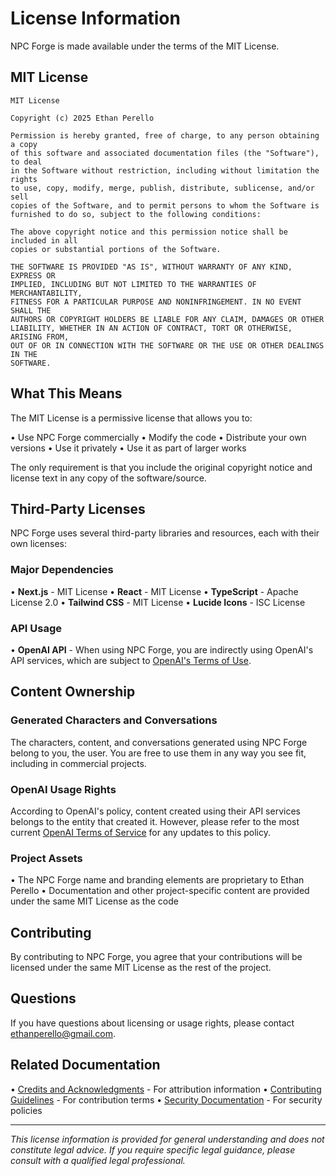 # License Information

NPC Forge is made available under the terms of the MIT License.

## MIT License

```
MIT License

Copyright (c) 2025 Ethan Perello

Permission is hereby granted, free of charge, to any person obtaining a copy
of this software and associated documentation files (the "Software"), to deal
in the Software without restriction, including without limitation the rights
to use, copy, modify, merge, publish, distribute, sublicense, and/or sell
copies of the Software, and to permit persons to whom the Software is
furnished to do so, subject to the following conditions:

The above copyright notice and this permission notice shall be included in all
copies or substantial portions of the Software.

THE SOFTWARE IS PROVIDED "AS IS", WITHOUT WARRANTY OF ANY KIND, EXPRESS OR
IMPLIED, INCLUDING BUT NOT LIMITED TO THE WARRANTIES OF MERCHANTABILITY,
FITNESS FOR A PARTICULAR PURPOSE AND NONINFRINGEMENT. IN NO EVENT SHALL THE
AUTHORS OR COPYRIGHT HOLDERS BE LIABLE FOR ANY CLAIM, DAMAGES OR OTHER
LIABILITY, WHETHER IN AN ACTION OF CONTRACT, TORT OR OTHERWISE, ARISING FROM,
OUT OF OR IN CONNECTION WITH THE SOFTWARE OR THE USE OR OTHER DEALINGS IN THE
SOFTWARE.
```

## What This Means

The MIT License is a permissive license that allows you to:

• Use NPC Forge commercially
• Modify the code
• Distribute your own versions
• Use it privately
• Use it as part of larger works

The only requirement is that you include the original copyright notice and license text in any copy of the software/source.

## Third-Party Licenses

NPC Forge uses several third-party libraries and resources, each with their own licenses:

### Major Dependencies

• **Next.js** - MIT License
• **React** - MIT License
• **TypeScript** - Apache License 2.0
• **Tailwind CSS** - MIT License
• **Lucide Icons** - ISC License

### API Usage

• **OpenAI API** - When using NPC Forge, you are indirectly using OpenAI's API services, which are subject to [OpenAI's Terms of Use](https://openai.com/policies/terms-of-use).

## Content Ownership

### Generated Characters and Conversations

The characters, content, and conversations generated using NPC Forge belong to you, the user. You are free to use them in any way you see fit, including in commercial projects.

### OpenAI Usage Rights

According to OpenAI's policy, content created using their API services belongs to the entity that created it. However, please refer to the most current [OpenAI Terms of Service](https://openai.com/policies/terms-of-service) for any updates to this policy.

### Project Assets

• The NPC Forge name and branding elements are proprietary to Ethan Perello
• Documentation and other project-specific content are provided under the same MIT License as the code

## Contributing

By contributing to NPC Forge, you agree that your contributions will be licensed under the same MIT License as the rest of the project.

## Questions

If you have questions about licensing or usage rights, please contact [ethanperello@gmail.com](mailto:ethanperello@gmail.com).

## Related Documentation

• [Credits and Acknowledgments](/docs/credits) - For attribution information
• [Contributing Guidelines](/docs/contributing) - For contribution terms
• [Security Documentation](/docs/security) - For security policies

---

*This license information is provided for general understanding and does not constitute legal advice. If you require specific legal guidance, please consult with a qualified legal professional.*
